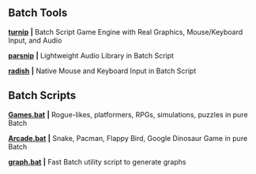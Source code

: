 <b><h2>Batch Tools</h2></b>

[**turnip**](https://github.com/thelowsunoverthemoon/turnip) **|** Batch Script Game Engine with Real Graphics, Mouse/Keyboard Input, and Audio

[**parsnip**](https://github.com/thelowsunoverthemoon/parsnip) **|** Lightweight Audio Library in Batch Script

[**radish**](https://github.com/thelowsunoverthemoon/radish) **|** Native Mouse and Keyboard Input in Batch Script

<b><h2>Batch Scripts</h2></b>

[**Games.bat**](https://github.com/thelowsunoverthemoon/Games.bat) **|** Rogue-likes, platformers, RPGs, simulations, puzzles in pure Batch

[**Arcade.bat**](https://github.com/thelowsunoverthemoon/Arcade.bat) **|** Snake, Pacman, Flappy Bird, Google Dinosaur Game in pure Batch

[**graph.bat**](https://github.com/thelowsunoverthemoon/graph.bat) **|** Fast Batch utility script to generate graphs


